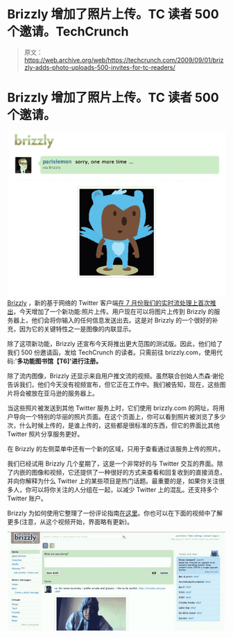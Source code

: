 # Brizzly 增加了照片上传。TC 读者 500 个邀请。TechCrunch

> 原文：<https://web.archive.org/web/https://techcrunch.com/2009/09/01/brizzly-adds-photo-uploads-500-invites-for-tc-readers/>

# Brizzly 增加了照片上传。TC 读者 500 个邀请。

![screen-shot-2009-09-01-at-34350-pm](img/9a6524aa00f39dee7599b54d6945e961.png "screen-shot-2009-09-01-at-34350-pm") [Brizzly](https://web.archive.org/web/20230213113617/http://brizzly.com/) ，新的基于网络的 Twitter 客户端[在 7 月份我们的实时流处理上首次推出](https://web.archive.org/web/20230213113617/https://techcrunch.com/2009/07/10/brizzly-a-twitter-reader-from-the-people-who-brought-you-google-reader/)，今天增加了一个新功能:照片上传。用户现在可以将图片上传到 Brizzly 的服务器上，他们会将你输入的任何信息发送出去。这是对 Brizzly 的一个很好的补充，因为它的关键特性之一是图像的内联显示。

除了这项新功能，Brizzly 还宣布今天将推出更大范围的测试版。因此，他们给了我们 500 份邀请函，发给 TechCrunch 的读者。只需前往 brizzly.com，使用代码:'**多功能图书馆【T6]'进行注册。**

除了流内图像，Brizzly 还显示来自用户推文流的视频。虽然联合创始人杰森·谢伦告诉我们，他们今天没有视频宣布，但它正在工作中。我们被告知，现在，这些图片将会被放在亚马逊的服务器上。

当这些照片被发送到其他 Twitter 服务上时，它们使用 brizzly.com 的网址，将用户导向一个特别的华丽的照片页面。在这个页面上，你可以看到照片被浏览了多少次，什么时候上传的，是谁上传的，这些都是很标准的东西，但它的界面比其他 Twitter 照片分享服务更好。

在 Brizzly 的左侧菜单中还有一个新的区域，只用于查看通过该服务上传的照片。

我们已经试用 Brizzly 几个星期了，这是一个非常好的与 Twitter 交互的界面。除了内嵌的图像和视频，它还提供了一种很好的方式来查看和回复收到的直接消息，并向你解释为什么 Twitter 上的某些项目是热门话题。最重要的是，如果你关注很多人，你可以将你关注的人分组在一起，以减少 Twitter 上的混乱。还支持多个 Twitter 账户。

Brizzly 为如何使用它整理了一份评论指南[在这里](https://web.archive.org/web/20230213113617/http://blog.thinglabs.com/press/brizzly-reviewers-guide/)。你也可以在下面的视频中了解更多(注意，从这个视频开始，界面略有更新)。

![screen-shot-2009-09-01-at-35335-pm](img/c2c02159efed13199a05cfe9df71befb.png "screen-shot-2009-09-01-at-35335-pm")